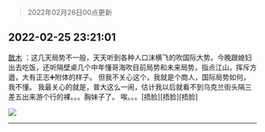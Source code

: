> 2022年02月26日00点更新
<link rel="stylesheet" href="https://cdn.jsdelivr.net/gh/taotie6/sampleJSON@main/css/photo_show.css">
<meta name="referrer" content="no-referrer" />


 ## 2022-02-25 23:21:01 

 [㪚木](https://www.coolapk.com/feed/33824741?shareKey=ZjhkM2NmZDE5ZGNhNjIxOGZkNDA~) ：这几天局势不一般，天天听到各种人口沫横飞的吹国际大势。今晚跟媳妇出去吃饭，还听隔壁桌几个中年懂哥海吹目前局势和未来局势，指点江山，挥斥方遒，大有正志➕附体的样子。
但我不关心这个，我就是个商人，国际局势如何，我不懂。
我最关心的就是，普大这么一闹<!--break-->，估计我以后就看不到乌克兰街头隔三差五出来游个行的裸。。。胸妹子了。
唉。。。[捂脸][捂脸][捂脸] 

<div class="album">
<img class="img-item" src="http://image.coolapk.com/feed/2018/1216/22/1086025_1544971595_0879@400x225.gif" />
</div>

 ------- 


